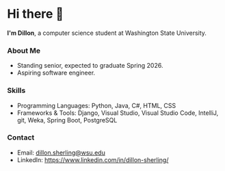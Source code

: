 # Hi there 👋

**I'm Dillon**, a computer science student at Washington State University.

### About Me
* Standing senior, expected to graduate Spring 2026.
* Aspiring software engineer.

### Skills
* Programming Languages: Python, Java, C#, HTML, CSS
* Frameworks & Tools: Django, Visual Studio, Visual Studio Code, IntelliJ, git, Weka, Spring Boot, PostgreSQL

### Contact
* Email: dillon.sherling@wsu.edu
* LinkedIn: https://www.linkedin.com/in/dillon-sherling/
